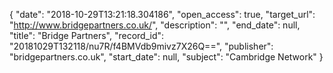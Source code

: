{
  "date": "2018-10-29T13:21:18.304186", 
  "open_access": true, 
  "target_url": "http://www.bridgepartners.co.uk/", 
  "description": "", 
  "end_date": null, 
  "title": "Bridge Partners", 
  "record_id": "20181029T132118/nu7R/f4BMVdb9mivz7X26Q==", 
  "publisher": "bridgepartners.co.uk", 
  "start_date": null, 
  "subject": "Cambridge Network"
}

